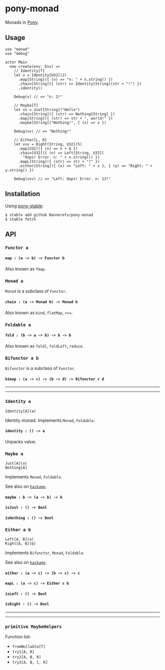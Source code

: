 # pony-monad

Monads in [Pony](https://ponylang.org/).

## Usage

```pony
use "monad"
use "debug"

actor Main
  new create(env: Env) =>
    // Identity[T]
    let v = Identity[U32](2)
      .map[String]({ (n) => "n: " + n.string() })
      .chain[String]({ (str) => Identity[String](str + "!") })
      .identity()

    Debug(v) // => "n: 2!"

    // Maybe[T]
    let vv = Just[String]("Hello")
      .chain[String]({ (str) => Nothing[String] })
      .map[String]({ (str) => str + ", world!" })
      .maybe[String]("Nothing!", { (x) => x })

    Debug(vv) // => "Nothing!"

    // Either[L, R]
    let vvv = Right[String, U32](5)
      .map[U32]({ (n) => n + 8 })
      .chain[U32]({ (n) => Left[String, U32](
        "Oops! Error. n: " + n.string()) })
      .mapL[String]({ (str) => str + "!" })
      .either[String]({ (x) => "Left: " + x }, { (y) => "Right: " + y.string() })

    Debug(vvv) // => "Left: Oops! Error. n: 13!"
```

## Installation

Using [pony-stable](https://github.com/ponylang/pony-stable):

```console
$ stable add github Bannerets/pony-monad
$ stable fetch
```

## API

### `Functor a`

#### `map : (a -> b) -> Functor b`

Also known as `fmap`.

### `Monad a`

`Monad` is a subclass of `Functor`.

#### `chain : (a -> Monad b) -> Monad b`

Also known as `bind`, `flatMap`, `>>=`.

### `Foldable a`

#### `fold : (b -> a -> b) -> b -> b`

Also known as `foldl`, `foldLeft`, `reduce`.

### `Bifunctor a b`

`Bifunctor` is a subclass of `Functor`.

#### `bimap : (a -> c) -> (b -> d) -> Bifunctor c d`

---
---

### `Identity a`

```pony
Identity[A](a)
```

Identity monad.
Implements `Monad`, `Foldable`.

#### `identity : () -> a`

Unpacks value.

### `Maybe a`

```pony
Just[A](a)
Nothing[A]
```

Implements `Monad`, `Foldable`.

See also on [`hackage`](https://hackage.haskell.org/package/base-4.11.1.0/docs/Data-Maybe.html).

#### `maybe : b -> (a -> b) -> b`

#### `isJust : () -> Bool`

#### `isNothing : () -> Bool`

### `Either a b`

```pony
Left[A, B](a)
Right[A, B](b)
```

Implements `Bifunctor`, `Monad`, `Foldable`.

See also on [`hackage`](https://hackage.haskell.org/package/base-4.11.1.0/docs/Data-Either.html).

#### `either : (a -> c) -> (b -> c) -> c`

#### `mapL : (a -> c) -> Either c b`

#### `isLeft : () -> Bool`

#### `isRight : () -> Bool`

---
---

### `primitive MaybeHelpers`

Function list:

- `fromNullable[T]`
- `try1[A, R]`
- `try2[A, B, R]`
- `try3[A, B, C, R]`
